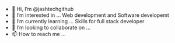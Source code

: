 - 👋 Hi, I’m @jashtechgithub
- 👀 I’m interested in ... Web development and Software developemt
- 🌱 I’m currently learning ... Skills for full stack developer
- 💞️ I’m looking to collaborate on ...
- 📫 How to reach me ... 

<!---
jashtechgithub/jashtechgithub is a ✨ special ✨ repository because its `README.md` (this file) appears on your GitHub profile.
You can click the Preview link to take a look at your changes.
--->
